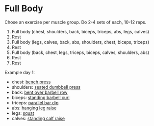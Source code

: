 # Full Body

Chose an exercise per muscle group. Do 2-4 sets of each, 10-12 reps.

1. Full body (chest, shoulders, back, biceps, triceps, abs, legs, calves)
2. Rest
3. Full body (legs, calves, back, abs, shoulders, chest, biceps, triceps)
4. Rest
5. Full body (back, chest, legs, triceps, biceps, calves, shoulders, abs)
6. Rest
7. Rest

Example day 1:
- chest: [bench press](../exercises/chest/bench-press.md)
- shoulders: [seated dumbbell press](../exercises/chest/seated-dumbbell-press.md)
- back: [bent over barbell row](../exercises/chest/bent-over-barbell-row.md)
- biceps: [standing barbell curl](../exercises/chest/standing-barbell-curl.md)
- triceps: [parallel bar dip](../exercises/chest/parallel-bar-dip.md)
- abs: [hanging leg raise](../exercises/chest/hanging-leg-raise.md)
- legs: [squat](../exercises/chest/squat.md)
- calves: [standing calf raise](../exercises/chest/standing-calf-raise.md)
